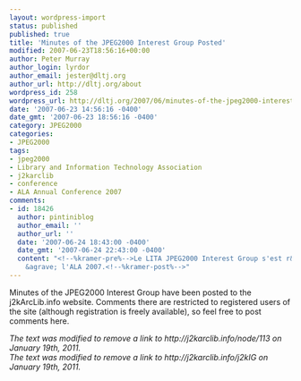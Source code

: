 ```yaml
---
layout: wordpress-import
status: published
published: true
title: 'Minutes of the JPEG2000 Interest Group Posted'
modified: 2007-06-23T18:56:16+00:00
author: Peter Murray
author_login: lyrdor
author_email: jester@dltj.org
author_url: http://dltj.org/about
wordpress_id: 258
wordpress_url: http://dltj.org/2007/06/minutes-of-the-jpeg2000-interest-group-posted/
date: '2007-06-23 14:56:16 -0400'
date_gmt: '2007-06-23 18:56:16 -0400'
category: JPEG2000
categories:
- JPEG2000
tags:
- jpeg2000
- Library and Information Technology Association
- j2karclib
- conference
- ALA Annual Conference 2007
comments:
- id: 18426
  author: pintiniblog
  author_email: ''
  author_url: ''
  date: '2007-06-24 18:43:00 -0400'
  date_gmt: '2007-06-24 22:43:00 -0400'
  content: "<!--%kramer-pre%-->Le LITA JPEG2000 Interest Group s'est r&eacute;uni
    &agrave; l'ALA 2007.<!--%kramer-post%-->"
---
```

<p><span class="removed_link" title="http://j2karclib.info/node/113">Minutes of the JPEG2000 Interest Group</span> have been posted to the <span class="removed_link" title="http://j2karclib.info/j2kIG">j2kArcLib.info website</span>.  Comments there are restricted to registered users of the site (although registration is freely available), so feel free to post comments here.
<p style="padding:0;margin:0;font-style:italic;" class="removed_link">The text was modified to remove a link to http://j2karclib.info/node/113 on January 19th, 2011.</p>
<p style="padding:0;margin:0;font-style:italic;" class="removed_link">The text was modified to remove a link to http://j2karclib.info/j2kIG on January 19th, 2011.</p>
